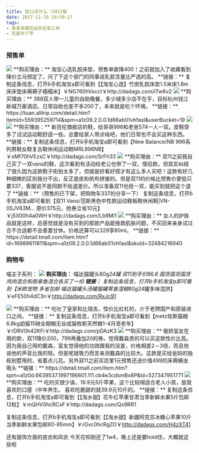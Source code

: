 ```yaml
---
title: 双11买什么（2017版
date: 2017-11-10 10:50:17
tags:
- 来来来喝完这杯还有三杯
- 无留半个字
---
```

### 预售单
<img src="/blog/images/blog/2017/1110-0.png" class="full-img">
**购买理由：** 淘宝心选乳胶床垫，预售单直降400！之前就加入了收藏看到降价立马预定了。问了下这个部门的同事说乳胶含量比严选的高。
**链接：** 复制这条信息，打开手机淘宝即可看到【【淘宝心选】竹炭乳胶床垫1.5米床1.8m床床垫床褥褥子榻榻米】￥NG760hVscct￥http://dadags.com/iTw6v2

<img src="/blog/images/blog/2017/1110-1.png" class="full-img">
**购买理由：** 388双人带一儿童的自助晚餐，多少城多少店不在乎，目标杭州钱江新城万豪酒店。日常自助也差不多200了，本来就是吃个环境。
**链接：** https://tuan.alitrip.com/detail.htm?itemid=559395259714&spm=a1z09.2.0.0.1d66ab01vhfasI&userBucket=19

<img src="/blog/images/blog/2017/1110-2.png" class="full-img">
<img src="/blog/images/blog/2017/1110-4.png" class="full-img">
**购买理由：** 新百伦旗舰店的鞋，给哥哥996和老爸574一人一双。皮鞋穿多了试试运动鞋舒适一些。总要给家人带点啥吧，他们日常也不会买这种东西。
**链接：** 复制这条信息，打开手机淘宝即可看到【New Balance/NB 996系列男鞋女鞋复古鞋休闲运动鞋MRL996NB】￥xMf70hVEzsC￥http://dadags.com/SrFh33

<img src="/blog/images/blog/2017/1110-5.png" class="full-img">
**购买理由：** 双11之前我自己买了一双vans的鞋，这次看到有活动给老公也带了一双，情侣款。但其实纠结了很久因为这款鞋子街拍太多了，但就是好看好搭才有这么多人买吧！这款有好几种细微的区别我分不出，反正是皮和帆布拼接的。但是双11的价格比预售价更低只要337，客服说不是同款不给退差价。所以准备双11也抢一双，能买到就把这个退了
**链接：**（预售的已下架，把购物车337的分享一下）
复制这条信息，打开手机淘宝即可看到【双11 Vans/范斯黑色中性款运动鞋板鞋休闲鞋|VN-0SJV63M... 原价375元，抢券立省10元】￥j5X00h4a0WH￥http://dadags.com/Lb9Mi1


<img src="/blog/images/blog/2017/1110-3.png" class="full-img">
**购买理由：** 女人的护肤品就是这样，总感觉就是没有买到的那款产品能挽救肌肤问题，不买回来亲身试过合不合适都不会善罢甘休。价格还算可以329享80ml。
**链接：** https://detail.tmall.com/item.htm?id=16989611811&spm=a1z09.2.0.0.1d66ab01vhfasI&skuId=32484216940


### 购物车
喵主子系列：
<img src="/blog/images/blog/2017/1110-7.png" class="full-img">
**购买理由：** 喵达猫罐头80g*24罐 双11到手价86.8 囤货囤货囤货鸡肉混合和吞拿鱼混合各买了一份
**链接：** 复制这条信息，打开手机淘宝即可看到【米欧宠物 多省包邮 喵达猫罐头汤罐猫罐零食湿粮80g*24罐多味混拼】￥eFE50h4dC3n￥http://dadags.com/RxJc91

<img src="/blog/images/blog/2017/1110-6.png" class="full-img">
**购买理由：** 吃吐了皇家和比瑞吉，性价比杠杠的，介于老牌国产和原装进口之间。
**链接：** 复制这条信息，打开手机淘宝即可看到【metz玫斯猫粮6.8kg幼猫15磅全期粮无谷成猫枚斯天然粮1-4月至老年】￥rDRV0h42KFi￥http://dadags.com/pDAzK3

<img src="/blog/images/blog/2017/1110-9.png" class="full-img">
**购买理由：** 傲娇室友在用的款，双11降价200，799再叠加20的券。觉得戴森贵的可以买这款性价比高。因为我自己用的戴森，室友觉得他的功效跟我的没差，价格相差2－3倍，而且他说他的声音比我的轻。但是呢就吸力而言亲测戴森的比较大。这款是买给爸妈的独栋别墅用的，省着点儿花。另外双11之前买店里1元预售还送价值499的床褥螨虫吸头
**链接：** https://detail.tmall.com/item.htm?spm=a1z0d.6639537.1997196601.111.cb4e3cdsmBx8P&id=527347951771

<img src="/blog/images/blog/2017/1110-8.png" class="full-img">
**购买理由：** 吃的买很少诶，19.9元5斤苹果，这个比较绵适合老人小孩，是我喜欢的口感（中年养生。
喜欢吃脆甜的就39.9元10斤的。
**链接：**
复制这条信息，打开手机淘宝即可看到【【淘乡甜】花牛红苹果甘肃当季新鲜水果5斤包邮12粒】￥mQHV0hcRCxF￥http://dadags.com/Qx9RR1

复制这条信息，打开手机淘宝即可看到【【淘乡甜】新疆阿克苏冰糖心苹果10斤当季新鲜水果包邮80-85mm】￥rGvc0hcRgZO￥http://dadags.com/H4zXT41

还有服饰方面的皮衣和风衣
今天花呗刚还了1w4，晚上还是要hold住，大概就这些啦

